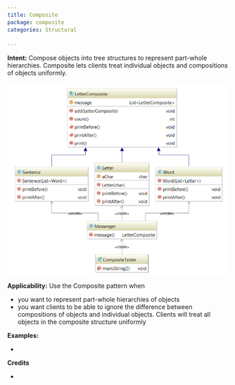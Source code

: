 ```yaml
---
title: Composite
package: composite
categories: Structural

---
```


**Intent:** Compose objects into tree structures to represent part-whole
hierarchies. Composite lets clients treat individual objects and compositions
of objects uniformly.  
 
![alt text](https://github.com/mike100casey/DesignPatterns/blob/master/img/Composite.PNG?raw=true)

**Applicability:** Use the Composite pattern when

* you want to represent part-whole hierarchies of objects
* you want clients to be able to ignore the difference between compositions of objects and individual objects. Clients will treat all objects in the composite structure uniformly

**Examples:**

* 


**Credits**

* 